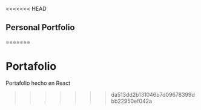<<<<<<< HEAD
## Personal Portfolio
=======
# Portafolio
Portafolio hecho en React
>>>>>>> da513dd2b131046b7d09678399dbb22950ef042a
